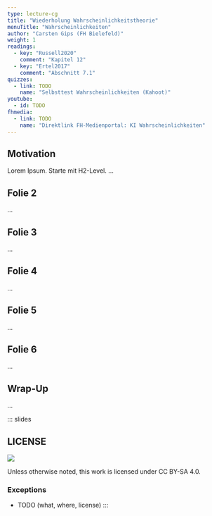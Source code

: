 ```yaml
---
type: lecture-cg
title: "Wiederholung Wahrscheinlichkeitstheorie"
menuTitle: "Wahrscheinlichkeiten"
author: "Carsten Gips (FH Bielefeld)"
weight: 1
readings:
  - key: "Russell2020"
    comment: "Kapitel 12"
  - key: "Ertel2017"
    comment: "Abschnitt 7.1"
quizzes:
  - link: TODO
    name: "Selbsttest Wahrscheinlichkeiten (Kahoot)"
youtube:
  - id: TODO
fhmedia:
  - link: TODO
    name: "Direktlink FH-Medienportal: KI Wahrscheinlichkeiten"
---
```



## Motivation
Lorem Ipsum. Starte mit H2-Level.
...

## Folie 2
...

## Folie 3
...

## Folie 4
...

## Folie 5
...

## Folie 6
...

## Wrap-Up
...







<!-- DO NOT REMOVE - THIS IS A LAST SLIDE TO INDICATE THE LICENSE AND POSSIBLE EXCEPTIONS (IMAGES, ...). -->
::: slides
## LICENSE
![](https://licensebuttons.net/l/by-sa/4.0/88x31.png)

Unless otherwise noted, this work is licensed under CC BY-SA 4.0.

### Exceptions
*   TODO (what, where, license)
:::
